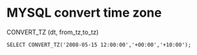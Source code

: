 # MYSQL convert time zone

CONVERT_TZ (dt, from_tz,to_tz)

```
SELECT CONVERT_TZ('2008-05-15 12:00:00','+00:00','+10:00');
```
